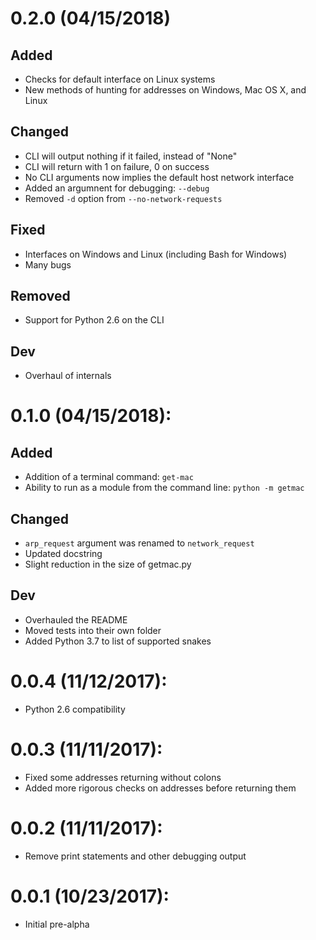 
# 0.2.0 (04/15/2018)
## Added
* Checks for default interface on Linux systems
* New methods of hunting for addresses on Windows, Mac OS X, and Linux

## Changed
* CLI will output nothing if it failed, instead of "None"
* CLI will return with 1 on failure, 0 on success
* No CLI arguments now implies the default host network interface
* Added an argumnent for debugging: `--debug`
* Removed `-d` option from `--no-network-requests`

## Fixed
* Interfaces on Windows and Linux (including Bash for Windows)
* Many bugs

## Removed
* Support for Python 2.6 on the CLI

## Dev
* Overhaul of internals


# 0.1.0 (04/15/2018):
## Added
* Addition of a terminal command: `get-mac`
* Ability to run as a module from the command line: `python -m getmac`

## Changed
* `arp_request` argument was renamed to `network_request`
* Updated docstring
* Slight reduction in the size of getmac.py

## Dev
* Overhauled the README
* Moved tests into their own folder
* Added Python 3.7 to list of supported snakes


# 0.0.4 (11/12/2017):
* Python 2.6 compatibility


# 0.0.3 (11/11/2017):
* Fixed some addresses returning without colons
* Added more rigorous checks on addresses before returning them


# 0.0.2 (11/11/2017):
* Remove print statements and other debugging output


# 0.0.1 (10/23/2017):
* Initial pre-alpha
